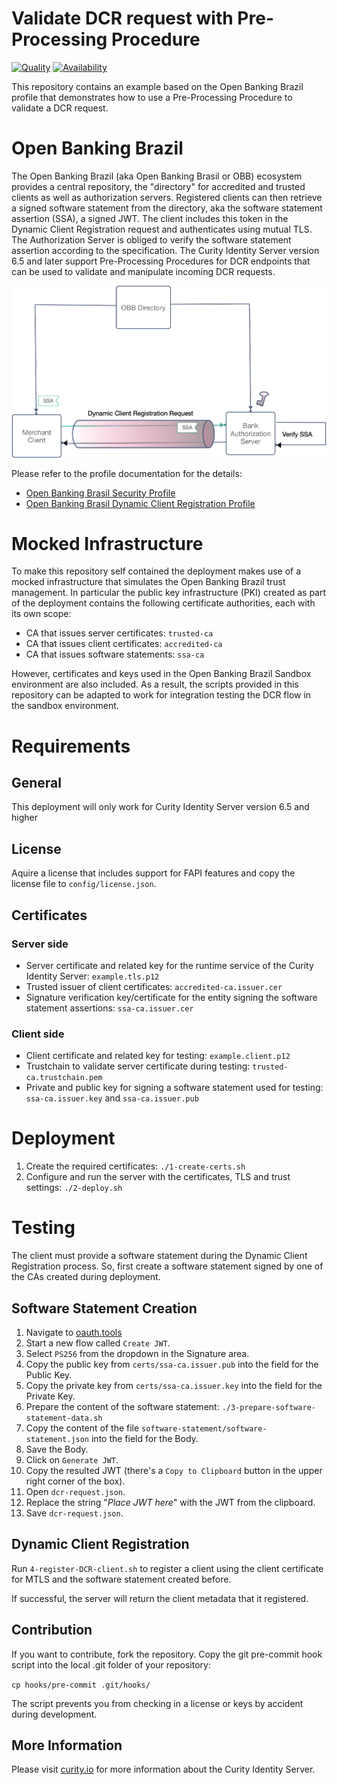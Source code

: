# Validate DCR request with Pre-Processing Procedure

[![Quality](https://img.shields.io/badge/quality-experiment-red)](https://curity.io/resources/code-examples/status/)
[![Availability](https://img.shields.io/badge/availability-source-blue)](https://curity.io/resources/code-examples/status/)

This repository contains an example based on the Open Banking Brazil profile that demonstrates how to use a Pre-Processing Procedure to validate a DCR request.

# Open Banking Brazil
The Open Banking Brazil (aka Open Banking Brasil or OBB) ecosystem provides a central repository, the "directory" for accredited and trusted clients as well as authorization servers. Registered clients can then retrieve a signed software statement from the directory, aka the software statement assertion (SSA), a signed JWT. The client includes this token in the Dynamic Client Registration request and authenticates using mutual TLS. The Authorization Server is obliged to verify the software statement assertion according to the specification. The Curity Identity Server version 6.5 and later support Pre-Processing Procedures for DCR endpoints that can be used to validate and manipulate incoming DCR requests.

![Open Banking Brazil DCR Request Validation](./docs/images/obb-dcr-diagram.png)

Please refer to the profile documentation for the details:
* [Open Banking Brasil Security Profile](https://github.com/OpenBanking-Brasil/specs-seguranca/blob/main/open-banking-brasil-financial-api-1_ID3.md)
* [Open Banking Brasil Dynamic Client Registration Profile](https://github.com/OpenBanking-Brasil/specs-seguranca/blob/main/open-banking-brasil-dynamic-client-registration-1_ID1.md)

# Mocked Infrastructure
To make this repository self contained the deployment makes use of a mocked infrastructure that simulates the Open Banking Brazil trust management. In particular the public key infrastructure (PKI) created as part of the deployment contains the following certificate authorities, each with its own scope:

* CA that issues server certificates: `trusted-ca`
* CA that issues client certificates: `accredited-ca`
* CA that issues software statements: `ssa-ca`

However, certificates and keys used in the Open Banking Brazil Sandbox environment are also included. As a result, the scripts provided in this repository can be adapted to work for integration testing the DCR flow in the sandbox environment.

# Requirements
## General
This deployment will only work for Curity Identity Server version 6.5 and higher

## License
Aquire a license that includes support for FAPI features and copy the license file to `config/license.json`.

## Certificates
### Server side
* Server certificate and related key for the runtime service of the Curity Identity Server: `example.tls.p12`
* Trusted issuer of client certificates: `accredited-ca.issuer.cer`
* Signature verification key/certificate for the entity signing the software statement assertions: `ssa-ca.issuer.cer`

### Client side
* Client certificate and related key for testing: `example.client.p12`
* Trustchain to validate server certificate during testing: `trusted-ca.trustchain.pem`
* Private and public key for signing a software statement used for testing: `ssa-ca.issuer.key` and `ssa-ca.issuer.pub`

# Deployment
1. Create the required certificates: `./1-create-certs.sh`
1. Configure and run the server with the certificates, TLS and trust settings: `./2-deploy.sh`

# Testing
The client must provide a software statement during the Dynamic Client Registration process. So, first create a software statement signed by one of the CAs created during deployment.

## Software Statement Creation
1. Navigate to [oauth.tools](https://oauth.tools/)
1. Start a new flow called `Create JWT`.
1. Select `PS256` from the dropdown in the Signature area.
1. Copy the public key from `certs/ssa-ca.issuer.pub` into the field for the Public Key.
1. Copy the private key from `certs/ssa-ca.issuer.key` into the field for the Private Key.
1. Prepare the content of the software statement: `./3-prepare-software-statement-data.sh`
1. Copy the content of the file `software-statement/software-statement.json` into the field for the Body.
1. Save the Body.
1. Click on `Generate JWT`.
1. Copy the resulted JWT (there's a `Copy to Clipboard` button in the upper right corner of the box).
1. Open `dcr-request.json`.
1. Replace the string "*Place JWT here*" with the JWT from the clipboard.
1. Save `dcr-request.json`.

## Dynamic Client Registration
Run `4-register-DCR-client.sh` to register a client using the client certificate for MTLS and the software statement created before.

If successful, the server will return the client metadata that it registered.

## Contribution
If you want to contribute, fork the repository. Copy the git pre-commit hook script into the local .git folder of your repository:

`cp hooks/pre-commit .git/hooks/`

The script prevents you from checking in a license or keys by accident during development.

## More Information
Please visit [curity.io](https://curity.io/) for more information about the Curity Identity Server.
